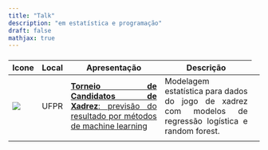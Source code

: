 ```yaml
---
title: "Talk"
description: "em estatística e programação"
draft: false
mathjax: true
---
```

<center>
    <table class="table table-hover" style="width: auto !important; margin-left: auto; margin-right: auto;">
        <thead>
            <tr>
                <td style="text-align:left;"> </td>
                <td style="text-align:left;text-align:justify"> </td>
                <td style="text-align:center;text-align:justify"> </td>
            </tr>
            <tr>
                <th style="text-align:center;"> Icone </th>
                <th style="text-align:center"> Local </th>
                <th style="text-align:center;"> Apresentação </th>
                <th style="text-align:center;"> Descrição </th>
            </tr>
        </thead>
        <tbody>
            <tr>
                <td style="text-align:left;vertical-align: middle;">
                    <a href="https://brunofariadf.github.io/in/chess-ml-ufpr.pdf"><img src="/img/ml.png" style="float:left;" class="media-object  img-responsive img-thumbnail"></a>
                </td>
                <td style="text-align:center;vertical-align: middle;"> UFPR </td>
                <td style="text-align:center;text-align:justify;"> <a href="https://brunofariadf.github.io/in/chess-ml-ufpr.pdf"><b>Torneio de Candidatos de Xadrez</b>: previsão do resultado por métodos de machine learning</a> </td>
                <td style="text-align:center;text-align:justify"> Modelagem estatística para dados do jogo de xadrez com modelos de regressão logística e random forest.</td>
            </tr>
            <tr>
                <tr>
                    <td style="text-align:left;"> </td>
                    <td style="text-align:center;text-align:justify"> </td>
                    <td style="text-align:center;text-align:justify"> </td>
                    <td style="text-align:center;text-align:justify"> </td>
                    <td style="text-align:center;text-align:justify"> </td>
                </tr>
        </tbody>
    </table>
</center>